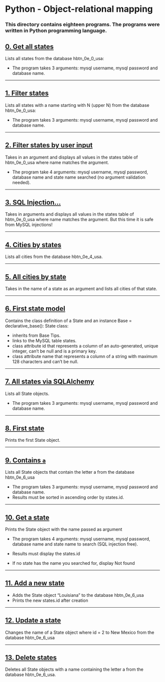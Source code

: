 # Python - Object-relational mapping

### **This directory contains eighteen programs. The programs were written in Python programming language.**

## [0. Get all states](https://github.com/ehabsmh/alx-higher_level_programming/blob/main/0x0F-python-object_relational_mapping/0-select_states.py)

Lists all states from the database hbtn_0e_0_usa:

- The program takes 3 arguments: mysql username, mysql password and database name.

---

## [1. Filter states](https://github.com/ehabsmh/alx-higher_level_programming/blob/main/0x0F-python-object_relational_mapping/1-filter_states.py)

Lists all states with a name starting with N (upper N) from the database hbtn_0e_0_usa:

- The program takes 3 arguments: mysql username, mysql password and database name.

---

## [2. Filter states by user input](https://github.com/ehabsmh/alx-higher_level_programming/blob/main/0x0F-python-object_relational_mapping/2-my_filter_states.py)

Takes in an argument and displays all values in the states table of hbtn_0e_0_usa where name matches the argument.

- The program take 4 arguments: mysql username, mysql password, database name and state name searched (no argument validation needed).

---

## [3. SQL Injection...](https://github.com/ehabsmh/alx-higher_level_programming/blob/main/0x0F-python-object_relational_mapping/3-my_safe_filter_states.py)

Takes in arguments and displays all values in the states table of hbtn_0e_0_usa where name matches the argument. But this time it is safe from MySQL injections!

---

## [4. Cities by states](https://github.com/ehabsmh/alx-higher_level_programming/blob/main/0x0F-python-object_relational_mapping/4-cities_by_state.py)

Lists all cities from the database hbtn_0e_4_usa.

---

## [5. All cities by state](https://github.com/ehabsmh/alx-higher_level_programming/blob/main/0x0F-python-object_relational_mapping/5-filter_cities.py)

Takes in the name of a state as an argument and lists all cities of that state.

---

## [6. First state model](https://github.com/ehabsmh/alx-higher_level_programming/blob/main/0x0F-python-object_relational_mapping/model_state.py)

Contains the class definition of a State and an instance Base = declarative_base():
State class:

- inherits from Base Tips.
- links to the MySQL table states.
- class attribute id that represents a column of an auto-generated, unique integer, can’t be null and is a primary key.
- class attribute name that represents a column of a string with maximum 128 characters and can’t be null.

---

## [7. All states via SQLAlchemy](https://github.com/ehabsmh/alx-higher_level_programming/blob/main/0x0F-python-object_relational_mapping/7-model_state_fetch_all.py)

Lists all State objects.

- The program takes 3 arguments: mysql username, mysql password and database name.

---

## [8. First state](https://github.com/ehabsmh/alx-higher_level_programming/blob/main/0x0F-python-object_relational_mapping/8-model_state_fetch_first.py)

Prints the first State object.

---

## [9. Contains `a`](https://github.com/ehabsmh/alx-higher_level_programming/blob/main/0x0F-python-object_relational_mapping/9-model_state_filter_a.py)

Lists all State objects that contain the letter a from the database hbtn_0e_6_usa

- The program takes 3 arguments: mysql username, mysql password and database name.
- Results must be sorted in ascending order by states.id.

---

## [10. Get a state](https://github.com/ehabsmh/alx-higher_level_programming/blob/main/0x0F-python-object_relational_mapping/10-model_state_my_get.py)

Prints the State object with the name passed as argument

- The program takes 4 arguments: mysql username, mysql password, database name and state name to search (SQL injection free).

- Results must display the states.id
- If no state has the name you searched for, display Not found

---

## [11. Add a new state](https://github.com/ehabsmh/alx-higher_level_programming/blob/main/0x0F-python-object_relational_mapping/11-model_state_insert.py)

- Adds the State object “Louisiana” to the database hbtn_0e_6_usa
- Prints the new states.id after creation

---

## [12. Update a state](https://github.com/ehabsmh/alx-higher_level_programming/blob/main/0x0F-python-object_relational_mapping/12-model_state_update_id_2.py)

Changes the name of a State object where id = 2 to New Mexico from the database hbtn_0e_6_usa

---

## [13. Delete states](https://github.com/ehabsmh/alx-higher_level_programming/blob/main/0x0F-python-object_relational_mapping/13-model_state_delete_a.py)

Deletes all State objects with a name containing the letter a from the database hbtn_0e_6_usa.
